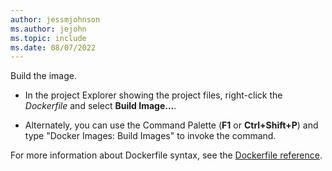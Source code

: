 ```yaml
---
author: jessmjohnson
ms.author: jejohn
ms.topic: include
ms.date: 08/07/2022
---
```


Build the image.

* In the project Explorer showing the project files, right-click the *Dockerfile* and select **Build Image...**.

* Alternately, you can use the Command Palette (**F1** or **Ctrl+Shift+P**) and type "Docker Images: Build Images" to invoke the command.

For more information about Dockerfile syntax, see the [Dockerfile reference](https://docs.docker.com/engine/reference/builder/).

